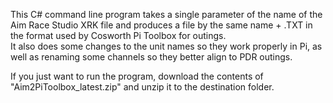 This C# command line program takes a single parameter of the name of the Aim Race Studio XRK file and produces a file by the same name + .TXT in the format used by Cosworth Pi Toolbox for outings.  
It also does some changes to the unit names so they work properly in Pi, as well as renaming some channels so they better align to PDR outings.

If you just want to run the program, download the contents of "Aim2PiToolbox_latest.zip" and unzip it to the destination folder.
